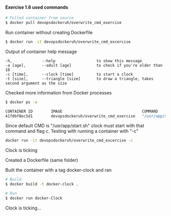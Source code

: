 #### Exercise 1.6 used commands

```bash
# Pulled container from source
$ docker pull devopsdockeruh/overwrite_cmd_exercise
```

Run container without creating Dockerfile
```bash
$ docker run -it devopsdockeruh/overwrite_cmd_excercise
```
Output of container help message
```
-h,             --help                  to show this message
-a [age],       --adult [age]           to check if you're older than 18
-c [time],      --clock [time]          to start a clock
-t [size],      --triangle [size]       to draw a triangle, takes second argument as the size
```

Checked more information from Docker processes
```bash
$ docker ps -a

CONTAINER ID        IMAGE                                   COMMAND               CREATED             STATUS                     PORTS               NAMES
41f0bf8ec5d1        devopsdockeruh/overwrite_cmd_exercise   "/usr/app/start.sh"   4 minutes ago       Exited (0) 4 minutes ago                       musing_davinci
```
Since default CMD is "/usr/app/start.sh" clock must start with that command and flag c. Testing with running a container with "-c"
```bash
docker run -it devopsdockeruh/overwrite_cmd_excercise -c
```
Clock is ticking

Created a Dockerfile (same folder)

Built the container with a tag docker-clock and ran
```bash
# Build
$ docker build -t docker-clock .

# Run
$ docker run docker-Clock
```
Clock is ticking...
